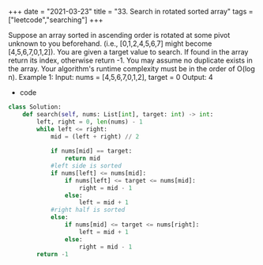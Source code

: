 +++
date = "2021-03-23"
title = "33. Search in rotated sorted array"
tags = ["leetcode","searching"]
+++

Suppose an array sorted in ascending order is rotated at some pivot unknown to you beforehand.
(i.e., [0,1,2,4,5,6,7] might become [4,5,6,7,0,1,2]).
You are given a target value to search. If found in the array return its index, otherwise return -1.
You may assume no duplicate exists in the array.
Your algorithm's runtime complexity must be in the order of O(log n).
Example 1:
Input: nums = [4,5,6,7,0,1,2], target = 0 Output: 4

- code
```py
class Solution:
    def search(self, nums: List[int], target: int) -> int:
        left, right = 0, len(nums) - 1
        while left <= right:
            mid = (left + right) // 2
            
            if nums[mid] == target:
                return mid
            #left side is sorted
            if nums[left] <= nums[mid]:
                if nums[left] <= target <= nums[mid]:
                    right = mid - 1
                else:
                    left = mid + 1
            #right half is sorted
            else:
                if nums[mid] <= target <= nums[right]:
                    left = mid + 1
                else:
                    right = mid - 1
        return -1



```
